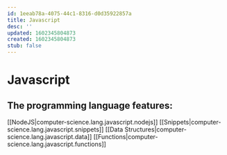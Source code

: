 ```yaml
---
id: 1eeab78a-4075-44c1-8316-d0d35922857a
title: Javascript
desc: ''
updated: 1602345804873
created: 1602345804873
stub: false
---
```

# Javascript

## The programming language features:

[[NodeJS|computer-science.lang.javascript.nodejs]]
[[Snippets|computer-science.lang.javascript.snippets]]
[[Data Structures|computer-science.lang.javascript.data]]
[[Functions|computer-science.lang.javascript.functions]]
